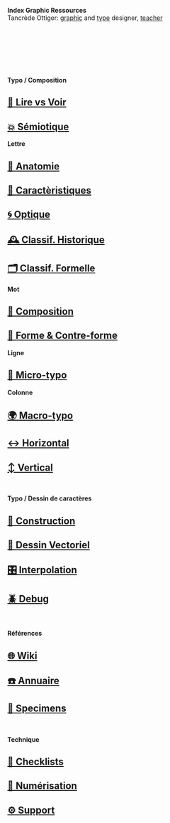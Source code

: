   **Index Graphic Ressources**  
  Tancrède Ottiger: [graphic](https://t-o.studio) and [type](https://t-o.supply) designer, [teacher](https://studioto.github.io)
# &nbsp;

<!---
## [🦚 Index Littérature Visuelle]()
## [💼 Portfolio](Student's projects)
## [⚡ Index Logos]()
## [🐦‍⬛ Index Animations]()
## [🏢 Index Grid Systems]()
## [🔮 Design Theories](/)
## [🔲 Design Gestalt](/)
## [📊 Design Hiérarchies](/)
## [🏗️ Typo Grille](/)
## [🚪 Typothèque Eracom](http://typo.eracom.ch)
--->

&nbsp;
&nbsp;

**Typo / Composition**
## [👀 Lire vs Voir]()
## [💥 Sémiotique](/denote-typeface)
**Lettre**
## [🔬 Anatomie](/describe-typeface)
## [🧬 Caractèristiques](/parameter-typeface)
## [🌀 Optique](/correct-typeface)
## [🕰️ Classif. Historique](/overview-writing-history)
## [🗂️ Classif. Formelle](/classify-typefaces)
**Mot**
## [💠 Composition]()
## [🌙 Forme & Contre-forme]()
**Ligne**
## [🦠 Micro-typo](/set-typeface)
**Colonne**
## [🌍 Macro-typo](/set-typeface)
## [↔️ Horizontal]()
## [↕️ Vertical]()

&nbsp;
&nbsp;

**Typo / Dessin de caractères**
## [🔨 Construction](/construct-typeface)
## [📐 Dessin Vectoriel](/draw-vectors)
## [🎛️ Interpolation](/interpolate-vectors)
## [🪲 Debug](/debug-typefaces)

&nbsp;
&nbsp;

**Références**
## [🌐 Wiki](/index-graphic-terminology)
## [☎️ Annuaire](/index-designers)
## [🧪 Specimens](/index-specimens)

&nbsp;
&nbsp;

**Technique**
## [📝 Checklists](/check-things)
## [📸 Numérisation](/digitize-typeface)
## [⚙️ Support](/support-technology)